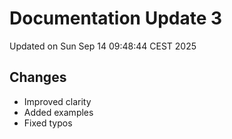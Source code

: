 # Documentation Update 3

Updated on Sun Sep 14 09:48:44 CEST 2025

## Changes
- Improved clarity
- Added examples
- Fixed typos
